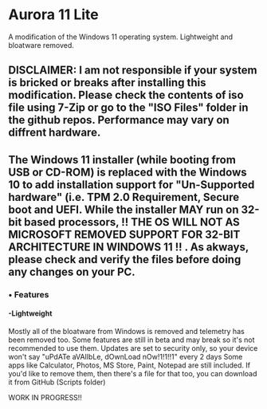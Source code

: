 # Aurora 11 Lite
A modification of the Windows 11 operating system. Lightweight and bloatware removed. 

## DISCLAIMER: I am not responsible if your system is bricked or breaks after installing this modification. Please check the contents of iso file using 7-Zip or go to the "ISO Files" folder in the github repos. Performance may vary on diffrent hardware.

## The Windows 11 installer (while booting from USB or CD-ROM) is replaced with the Windows 10 to add installation support for "Un-Supported hardware" (i.e. TPM 2.0 Requirement, Secure boot and UEFI. While the installer MAY run on 32-bit based processors, !! THE OS WILL NOT AS MICROSOFT REMOVED SUPPORT FOR 32-BIT ARCHITECTURE IN WINDOWS 11 !! . As akways, please check and verify the files before doing any changes on your PC.

### • Features
#### -Lightweight
Mostly all of the bloatware from Windows is removed and telemetry has been removed too. Some features are still in beta and may break so it's not recommended to use them.
  Updates are set to security only, so your device won't say "uPdATe aVAlIbLe, dOwnLoad nOw!1!1!!1" every 2 days
  Some apps like Calculator, Photos, MS Store, Paint, Notepad are still included.
  If you'd like to remove them, then there's a file for that too, you can download it from GitHub (Scripts folder)


WORK IN PROGRESS!!
